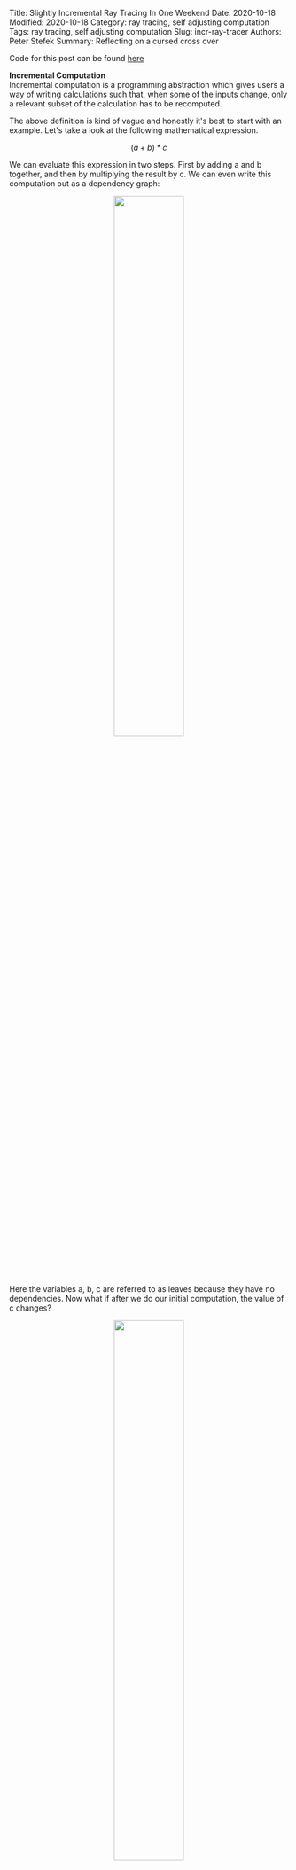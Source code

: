 Title: Slightly Incremental Ray Tracing In One Weekend
Date: 2020-10-18
Modified: 2020-10-18
Category: ray tracing, self adjusting computation
Tags: ray tracing, self adjusting computation
Slug: incr-ray-tracer
Authors: Peter Stefek
Summary: Reflecting on a cursed cross over

Code for this post can be found [here](https://github.com/Mr4k/incremental-ray-tracer)  

**Incremental Computation**  
Incremental computation is a programming abstraction which gives users a way of writing calculations such that, when some of the inputs change, only a relevant subset of the calculation has to be recomputed. 
 
The above definition is kind of vague and honestly it's best to start with an example. Let's take a look at the following mathematical expression.  

$$ (a+b)*c $$  

We can evaluate this expression in two steps. First by adding a and b together, and then by multiplying the result by c. We can even write this computation out as a dependency graph:
<p align="center">
  <img src="/images/incr-ray-tracer/comp-dag.png" width=50%> </img>
</p>
Here the variables a, b, c are referred to as leaves because they have no dependencies. Now what if after we do our initial computation, the value of c changes?
<p align="center">
  <img src="/images/incr-ray-tracer/comp-dag-2.png" width=50%> </img>
</p>
We can see from this graph that since (a+b) does not depend on c, we do not need to recompute it. Now imagine scaling this idea up to larger, more complex expressions. If you are familiar with spreadsheet software, you might have flashbacks to the huge interlinked computations created there. This brings us to a second, more intuitive definition of incremental computation: Microsoft Excel on steroids.
<p align="center">
  <img src="/images/incr-ray-tracer/excel-on-steroids.png" width=50%> </img>
</p>
There are several different frameworks and projects for incremental computation. These include [several](https://github.com/salsa-rs/salsa) [rust](http://adapton.org/) [libraries](https://github.com/lord/anchors), [Facebook's Skip Lang](http://skiplang.com/) and an OCaml library called [Incremental](https://github.com/janestreet/incremental). I chose to play around with Incremental for my experiments, because it seems to be the most battle tested option.

**Pros/Cons**  
So far it may seem like incremental computation frameworks are magical abstractions which allow programmers to write incredibly efficient programs with ease. So why don't we all use them? Well like most things in software, incremental computation frameworks come with a few trade offs.   
Pros:  
  

-  An incremental computation framework provides a simple abstraction around optimizing computations which allow programmers to write more efficiently computable programs with low mental overhead.
- The abstraction provided by these frameworks generalizes well to many different types of problems.

Cons:
 
- The frameworks have non negligible overhead both in speed and memory. We need to make sure the computation is slow enough to justify incrementalizing. If not, the overhead of the framework could dwarf the time it would take to recompute the expression from scratch.
- Similar to the above point, the initial computation of the algorithm will be slower. You need to decide if you will be recomputing often enough to justify this slow down.
- There are always limitations to any particular abstraction. Therefore you will likely be able to come up with a custom algorithm for a specific problem that is much faster than the result you get using an incremental computation framework.

Those interested in exploring these tradeoffs in detail or wanting to peek behind the curtain will enjoy [this talk](https://www.youtube.com/watch?v=G6a5G5i4gQU).

**How do people use Incremental Computation**  
So where are people actually using incremental computation? As far as I know, there are a few different areas where these ideas are being applied:
 
- Finance, especially to deal with large spreadsheet-like calculations. Most finance companies are a little vague about what they actually do, so I don't know too much about this use case.
- Compliers, the rust compiler explored these techniques when building their incremental compilation features.
- Databases, the company [Materialize](https://materialize.io/) uses technology based on the [Timely Dataflow Model](https://cs.stanford.edu/~matei/courses/2015/6.S897/readings/naiad.pdf) developed by Microsoft Research to create a better streaming database.
- User Interfaces, user interfaces are a perfect place for incremental computation because it's important to figure out which components you actually need to re-render when something on the page changes.

**How people shouldn't use Incremental Computation**  
Now we can get to the fun part. Over the last week, I tried to play around with Incremental (and picked up scraps of OCaml) to get a better idea of how to actually build incremental computations. 
 
Of course the first thing I did was to [break the library](https://github.com/Mr4k/smash-incremental-heap), but after that I decided I wanted to write a small but non trivial project which used it. Since I don't have legions of highly paid quants to create large spreadsheets, I decided that use case was off the table. I felt that building a toy compiler or database would be at least a week long project by itself without incrementalizing it, so I ruled those out as well. I'm also not a huge frontend person, so a ui framework didn't seem appeal to me that much. Instead I decided to try something different:

<p align="center">
  <img src="/images/incr-ray-tracer/in-one-weekend.jpg" width=50%> </img>
</p>

I decided to implement (3/4s of) Peter Shirley's [Ray Tracing in One Weekend tutorial](https://www.realtimerendering.com/raytracing/Ray%20Tracing%20in%20a%20Weekend.pdf) in OCaml and then try to incrementalize a part of the ray tracing step. I will be honest, this experiment was not the most amazing thing in the world, but I think I learned a lot about what not to do with incremental computation. 

Is this a terrible idea? Absolutely! But we can learn a lot but understanding why exactly it's terrible.

So how does the graph based incremental computation I talked about above even fit in with ray tracing? It turns out shooting light rays into space can be thought of as a graph.

First of all let's look the process of tracing one ray of light from observer to light source.

<p align="center">
  <img src="/images/incr-ray-tracer/inital-graph.png" width=75%> </img>
</p>

In the above diagram, we can see a ray of light traced backwards from the viewers eye to a light source. In between, it bounces off of both a red and blue sphere.

<p align="center">
  <img src="/images/incr-ray-tracer/ray-trace-graph.png" width=75%> </img>
</p>

The light blue circles are nodes in an incremental computation graph and the arrows are directed edges between them. Whenever a ray hits an object, a new incremental node is created. This node computes the location of the next bounce by reflecting the incoming ray, and depends on the location and direction of the last bounce. This means that if the direction of a previous ray in the chain changes, all subsequent ray bounces will be recomputed.

 We can also fit additional metadata about our scene into the graph. For example, each object that a light ray hits will have a material associated with it.
 
In my model, these materials have color but also a "fuzziness" parameter that represents how reflective the material is. If the material is perfectly reflective, incoming light rays are reflected so that the angle of incedence is exactly equal to the angle of reflection. Otherwise there is a random jitter applied to the outgoing direction of the ray. The size of this jitter is controlled by the "fuzziness" parameter. 
 
So the material parameters affect the final image color, as well as the direction of the outgoing ray. When the fuzziness of a material changes, we must recast all subsequent rays bouncing off of any objects which use that material. We can represent this dependency in our graph as follows: 

<p align="center">
  <img src="/images/incr-ray-tracer/render-graph-with-materials.png" width=75%> </img>
</p>
In the above graph, if the fuzziness of a material changes, we will recast all subsequent rays.
 
Handling changing material parameters will be the focus of our render. The idea is that after an expensive render, an artist could tweak a few material parameters without having to redraw the entire screen.
 
But what about moving objects around? For this experiment, I decided not to implement this (fairly important) feature because I could not find a way to make it fit as nicely into the abstraction provided by Incremental. If I really wanted to do this, I'd basically just store all the rays inside a spatial acceleration structure like a octree. Then whenever a sphere's position changed, I'd query the set of rays intersecting it before and after it moved. I'd then recompute each of the nodes associated with these rays.  
 
So anyways does this material editing approach actually work? The answer is somewhat.
 
Here's a gif of it in action (in real time)!
<p align="center">
  <img src="/images/incr-ray-tracer/trace-reload.gif" width=50%> </img>
</p>

In the above gif, each material's color and fuzziness parameters are being changed one sphere at a time. Instead of doing a full render each time something changes, Incremental figures out which rays need to be recomputed. The image above looks grainy because I'm casting only about 10 rays per pixel (for reference,  Shirley's code, which this is based off, does 100 rays per pixel). To see why I'm only taking 10 samples per pixel, let's look at some performance numbers: 

<table style="width:90%">
  <tr>
    <th># Rays Cast (x129600)</th>
    <th>Non incremental render time (s) </th>
    <th>Inital incremental render time (s) </th>
    <th>50th percentile edit time (s)</th>
    <th>95th percentile edit time (s)</th>
  </tr>
  <tr>
    <td>1x</td>
    <td>0.864982</td>
    <td>2.475083</td>
    <td>0.010557</td>
    <td>0.077140</td>
  </tr>
  <tr>
    <td>2x</td>
    <td>1.559165</td>
    <td>5.213949</td>
    <td>0.015602</td>
    <td>0.157500</td>
  </tr>
  <tr>
    <td>5x</td>
    <td>4.088101</td>
    <td>12.362720</td>
    <td>0.032054</td>
    <td>0.405897</td>
  </tr>
  <tr>
    <td>10x</td>
    <td>7.763904</td>
    <td>24.869927</td>
    <td>0.088754</td>
    <td>0.901066</td>
  </tr>
  <tr>
    <td>20x</td>
    <td>14.815373</td>
    <td>121.544599</td>
    <td>0.840104</td>
    <td>11.20906</td>
  </tr>
  <tr>
    <td>30x</td>
    <td>19.766822</td>
    <td>311.603921</td>
    <td>1.917536</td>
    <td>24.662991</td>
  </tr>
</table>
</p>
The benchmarks above are all taken on my 2.9 GHz Dual-Core Intel Core i5 2015 Macbook Pro with 8GB of memory. They each used 100 spheres, each with its own unique material. Each sphere's material was changed once and I recorded the time it took to rerender after each sphere's material had changed. Each ray cast bounced a maximum of 10 times through the scene. The non incremental version is my implementation of Peter Shirley's code. Both versions of the code are single threaded.
 
Okay let's talk though this data quickly. The first four rows of the table tell a consistent story. The initial render has about a 3x to 4x overhead and editing a sphere's material results is significantly faster than a full redraw. All the numbers seem to scale linearly with the number of rays cast as expected.
 
But what about the rows after that? Runtime seems to explode in the incremental version. I was really surprised by this result. I don't have a definitive answer to this question but it did make me rethink the overhead that a library like Incremental brings to a program.

**Overhead of Incremental**  
At first glance, accounting for the runtime overhead of Incremental seems like it would be pretty simple. Each node that is fired requires a little bookkeeping on the Incremental side. As far as I know this overhead is typically on the order of ~50-150ns per node on commodity hardware and should grow linearly. The operations we are wrapping are a lot slower than that, so this firing overhead should not be a problem.  
 
While the bookkeeping overhead is minimal, there is a second kind of overhead introduced by using this library. This is the memory overhead. Incremental nodes are not super light weight by themselves. Each node weighs [at least 216 bytes](https://github.com/janestreet/incremental/blob/9b1f4da26fb223da43dc874fc797d39c13f14752/doc/tutorial/part7-optimization.mdx) without counting the data it is pointing to. In our model, we have at least one node per bounce of light. In fact, there were 20,678,306 nodes in the row 5 computation. I didn't think about this memory overhead at first because I was concerned with runtime, not memory usage.  

Of course, things are always more complex than they appear and I think it's possible that the runtime spike from above is caused by the memory overhead. **As a disclaimer, I'm not an expert in profiling, so what say I could be very wrong.**

As far as I understand, the memory that most programs have access to is not real memory, but an abstraction known as virtual memory. That virtual memory is divided into "pages" of about 4KB each (on my computer at least). These pages are typically stored in RAM. But when memory gets tight, the operating system uses a variety of tricks to create the illusion of having more RAM then it really does. These tricks include temporarily storing pages to disk, temporarily swapping entire programs onto disk, and compressing memory in RAM. The drawback of these tricks is a considerable overhead when accessing affected memory.   

Let's assume that a page is always 4K bytes. In that case, about 20 nodes fit into one page. This means if we read all the program's memory *sequentially* we have to read from a different page every 20 nodes, which could incur some kind of extra cost. This is generally not too bad especially. However in the worst case, we could read all the memory in a different order such that we need to read from a different page every time! This could become very expensive if we are low on RAM because we could swap each page in and out of memory up to 20 times (also known as [trashing](https://en.wikipedia.org/wiki/Thrashing_(computer_science)))  

The graph structure of incremental computations means that the nodes we read will likely not be right next to each other in memory, especially in larger graphs. This means that the overhead from swapping memory in and out of RAM could get quite large. This overhead is usually reflected by the number of [page faults](https://developer.apple.com/library/archive/documentation/Performance/Conceptual/ManagingMemory/Articles/AboutMemory.html) that occur. When I investigated, I saw an explosion in [soft page faults](https://developer.apple.com/library/archive/documentation/Performance/Conceptual/ManagingMemory/Articles/AboutMemory.html) between rows 4 and 5 of the table. Scaling to even larger numbers of rays (100x the number in row 1), I eventually saw an explosion of hard page faults as well.   

What about the garbage collector you may ask? In my experiments there was a solid GC overhead but its overall percentage seemed to remain constant. I think that the mark step of the gc was likely dominated by same trashing problem, because it had to walk through the graph structure to check what was reachable.  

While I'm not 100% percent convinced that the memory overhead is reponsible for all of the slowdown I saw, it was interesting to think about.  

**Take Aways**  
So was incremental a good fit for ray tracing? It was not the worst idea, but was absolutely not a great idea. For one, ray tracing is better done in high parallel environments, and Incremental is single threaded. A second reason is that ray tracing is a really well studied problem. There are tons of ways to accelerate it, none of which we used. There are even far faster incremental approaches that use of a lot of problem specific domain knowledge.
 
So why did I do this project? For me, it was a good way to play around with the limits of incremental computation. I think I learned a lot about structuring these graph computations and some of the specific pain points of the Incremental library. However I'm still pretty new to all of this so if you have any tips for me I'd love to hear from you!  

Thanks to [Robert Lord](https://lord.io/) for teaching me everything I know about incremental computation, Ilia Demianenko for helping me profile my code and [Gargi Sharma](https://gs0510.github.io/) for teaching me OCaml.   

Have questions / comments / corrections?  
Get in touch: <a href="mailto:pstefek.dev@gmail.com">pstefek.dev@gmail.com</a>   
